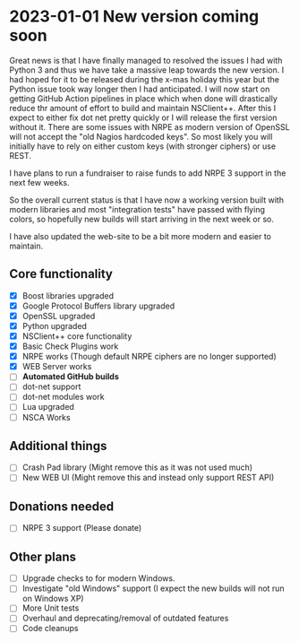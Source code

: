 # 2023-01-01 New version coming soon

Great news is that I have finally managed to resolved the issues I had with Python 3 and thus we have take a massive
leap towards the new version.
I had hoped for it to be released during the x-mas holiday this year but the Python issue took way longer then I had
anticipated.
I will now start on getting GitHub Action pipelines in place which when done will drastically reduce thr amount of
effort to build and maintain NSClient++.
After this I expect to either fix dot net pretty quickly or I will release the first version without it.
There are some issues with NRPE as modern version of OpenSSL will not accept the "old Nagios hardcoded keys".
So most likely you will initially have to rely on either custom keys (with stronger ciphers) or use REST.

I have plans to run a fundraiser to raise funds to add NRPE 3 support in the next few weeks.

So the overall current status is that I have now a working version built with modern libraries and most "integration
tests" have passed with flying colors, so hopefully new builds will start arriving in the next week or so.

I have also updated the web-site to be a bit more modern and easier to maintain.

## Core functionality

- [x] Boost libraries upgraded
- [x] Google Protocol Buffers library upgraded
- [x] OpenSSL upgraded
- [x] Python upgraded
- [x] NSClient++ core functionality
- [x] Basic Check Plugins work
- [x] NRPE works (Though default NRPE ciphers are no longer supported)
- [x] WEB Server works
- [ ] **Automated GitHub builds**
- [ ] dot-net support
- [ ] dot-net modules work
- [ ] Lua upgraded
- [ ] NSCA Works

## Additional things

- [ ] Crash Pad library (Might remove this as it was not used much)
- [ ] New WEB UI (Might remove this and instead only support REST API)

## Donations needed

- [ ] NRPE 3 support (Please donate)

## Other plans

- [ ] Upgrade checks to for modern Windows.
- [ ] Investigate "old Windows" support (I expect the new builds will not run on Windows XP)
- [ ] More Unit tests
- [ ] Overhaul and deprecating/removal of outdated features
- [ ] Code cleanups
